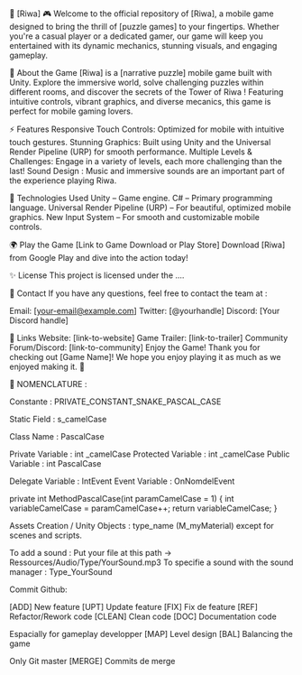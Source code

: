 🚀 [Riwa] 🎮
Welcome to the official repository of [Riwa], a mobile game designed to bring the thrill of [puzzle games] to your fingertips. Whether you're a casual player or a dedicated gamer, our game will keep you entertained with its dynamic mechanics, stunning visuals, and engaging gameplay.

📱 About the Game
[Riwa] is a [narrative puzzle] mobile game built with Unity. Explore the immersive world, solve challenging puzzles within different rooms, and discover the secrets of the Tower of Riwa ! Featuring intuitive controls, vibrant graphics, and diverse mecanics, this game is perfect for mobile gaming lovers.

⚡ Features
Responsive Touch Controls: Optimized for mobile with intuitive touch gestures.
Stunning Graphics: Built using Unity and the Universal Render Pipeline (URP) for smooth performance.
Multiple Levels & Challenges: Engage in a variety of levels, each more challenging than the last!
Sound Design : Music and immersive sounds are an important part of the experience playing Riwa.

🔧 Technologies Used
Unity – Game engine.
C# – Primary programming language.
Universal Render Pipeline (URP) – For beautiful, optimized mobile graphics.
New Input System – For smooth and customizable mobile controls.

🌍 Play the Game
[Link to Game Download or Play Store]
Download [Riwa] from Google Play and dive into the action today!

✨ License
This project is licensed under the ....

👥 Contact
If you have any questions, feel free to contact the team at :

Email: [your-email@example.com]
Twitter: [@yourhandle]
Discord: [Your Discord handle]

🔗 Links
Website: [link-to-website]
Game Trailer: [link-to-trailer]
Community Forum/Discord: [link-to-community]
Enjoy the Game!
Thank you for checking out [Game Name]! We hope you enjoy playing it as much as we enjoyed making it. 🚀

🔗 NOMENCLATURE :

Constante : PRIVATE_CONSTANT_SNAKE_PASCAL_CASE

Static Field : s_camelCase

Class Name : PascalCase

Private Variable : int _camelCase
Protected Variable : int _camelCase
Public Variable : int PascalCase

Delegate Variable : IntEvent
Event Variable : OnNomdelEvent

private int MethodPascalCase(int paramCamelCase = 1)
    {
        int variableCamelCase = paramCamelCase++;
        return variableCamelCase;
    }

Assets Creation / Unity Objects : type_name (M_myMaterial) except for scenes and scripts.

To add a sound :
Put your file at this path -> Ressources/Audio/Type/YourSound.mp3
To specifie a sound with the sound manager : Type_YourSound

Commit Github:

[ADD] New feature
[UPT] Update feature
[FIX] Fix de feature
[REF] Refactor/Rework code
[CLEAN] Clean code
[DOC] Documentation code

Espacially for gameplay developper
[MAP] Level design
[BAL] Balancing the game

Only Git master
[MERGE] Commits de merge

